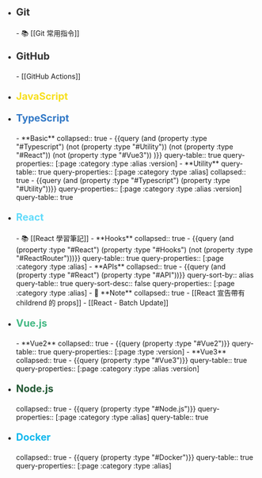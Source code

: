 - <p style="font-size: 20px; font-weight: bold; color: #333;">Git</p>
	- 📚 [[Git 常用指令]]
- <p style="font-size: 20px; font-weight: bold; color: #333;">GitHub</p>
	- [[GitHub Actions]]
- <p style="font-size: 20px; font-weight: bold; color: #f7df1e;">JavaScript</p>
- <p style="font-size: 20px; font-weight: bold; color: #3178c6;">TypeScript</p>
	- **Basic**
	  collapsed:: true
		- {{query (and (property :type "#Typescript") (not (property :type "#Utility")) (not (property :type "#React")) (not (property :type "#Vue3")) )}}
		  query-table:: true
		  query-properties:: [:page :category :type :alias :version]
	- **Utility**
	  query-table:: true
	  query-properties:: [:page :category :type :alias]
	  collapsed:: true
		- {{query (and (property :type "#Typescript") (property :type "#Utility"))}}
		  query-properties:: [:page :category :type :alias :version]
		  query-table:: true
- <p style="font-size: 20px; font-weight: bold; color: #61DBFB">React</p>
	- 📚 [[React 學習筆記]]
	- **Hooks**
	  collapsed:: true
		- {{query (and (property :type "#React") (property :type "#Hooks") (not (property :type "#ReactRouter")))}}
		  query-table:: true
		  query-properties:: [:page :category :type :alias]
	- **APIs**
	  collapsed:: true
		- {{query (and (property :type "#React") (property :type "#API"))}}
		  query-sort-by:: alias
		  query-table:: true
		  query-sort-desc:: false
		  query-properties:: [:page :category :type :alias]
	- 📓 **Note**
	  collapsed:: true
		- [[React 宣告帶有 childrend 的 props]]
		- [[React - Batch Update]]
- <p style="font-size: 20px; font-weight: bold; color: #42b883;">Vue.js</p>
	- **Vue2**
	  collapsed:: true
		- {{query (property :type "#Vue2")}}
		  query-table:: true
		  query-properties:: [:page :type :version]
	- **Vue3**
	  collapsed:: true
		- {{query (property :type "#Vue3")}}
		  query-table:: true
		  query-properties:: [:page :category :type :alias :version]
- <p style="font-size: 20px; font-weight: bold; color: #215732;">Node.js</p>
  collapsed:: true
	- {{query (property :type "#Node.js")}}
	  query-properties:: [:page :category :type :alias]
	  query-table:: true
- <p style="font-size: 20px; font-weight: bold; color: #0db7ed;">Docker</p>
  collapsed:: true
	- {{query (property :type "#Docker")}}
	  query-table:: true
	  query-properties:: [:page :category :type :alias]